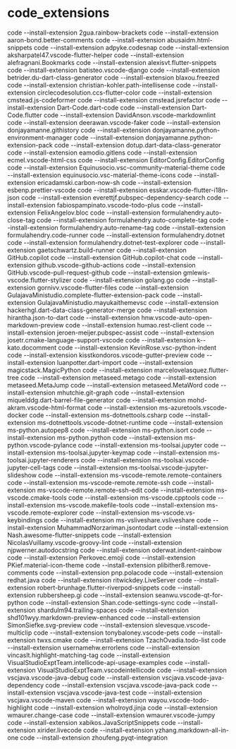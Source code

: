 # code_extensions

code --install-extension 2gua.rainbow-brackets
code --install-extension aaron-bond.better-comments
code --install-extension abusaidm.html-snippets
code --install-extension adpyke.codesnap
code --install-extension aksharpatel47.vscode-flutter-helper
code --install-extension alefragnani.Bookmarks
code --install-extension alexisvt.flutter-snippets
code --install-extension batisteo.vscode-django
code --install-extension betrider.du-dart-class-generator
code --install-extension blaxou.freezed
code --install-extension christian-kohler.path-intellisense
code --install-extension circlecodesolution.ccs-flutter-color
code --install-extension cmstead.js-codeformer
code --install-extension cmstead.jsrefactor
code --install-extension Dart-Code.dart-code
code --install-extension Dart-Code.flutter
code --install-extension DavidAnson.vscode-markdownlint
code --install-extension deerawan.vscode-faker
code --install-extension donjayamanne.githistory
code --install-extension donjayamanne.python-environment-manager
code --install-extension donjayamanne.python-extension-pack
code --install-extension dotup.dart-data-class-generator
code --install-extension eamodio.gitlens
code --install-extension ecmel.vscode-html-css
code --install-extension EditorConfig.EditorConfig
code --install-extension Equinusocio.vsc-community-material-theme
code --install-extension equinusocio.vsc-material-theme-icons
code --install-extension ericadamski.carbon-now-sh
code --install-extension esbenp.prettier-vscode
code --install-extension esskar.vscode-flutter-i18n-json
code --install-extension everettjf.pubspec-dependency-search
code --install-extension fabiospampinato.vscode-todo-plus
code --install-extension FelixAngelov.bloc
code --install-extension formulahendry.auto-close-tag
code --install-extension formulahendry.auto-complete-tag
code --install-extension formulahendry.auto-rename-tag
code --install-extension formulahendry.code-runner
code --install-extension formulahendry.dotnet
code --install-extension formulahendry.dotnet-test-explorer
code --install-extension gaetschwartz.build-runner
code --install-extension GitHub.copilot
code --install-extension GitHub.copilot-chat
code --install-extension github.vscode-github-actions
code --install-extension GitHub.vscode-pull-request-github
code --install-extension gmlewis-vscode.flutter-stylizer
code --install-extension golang.go
code --install-extension gornivv.vscode-flutter-files
code --install-extension GulajavaMinistudio.complete-flutter-extension-pack
code --install-extension GulajavaMinistudio.mayukaithemevsc
code --install-extension hackerhgl.dart-data-class-generator-merge
code --install-extension hirantha.json-to-dart
code --install-extension hnw.vscode-auto-open-markdown-preview
code --install-extension humao.rest-client
code --install-extension jeroen-meijer.pubspec-assist
code --install-extension josetr.cmake-language-support-vscode
code --install-extension k--kato.docomment
code --install-extension KevinRose.vsc-python-indent
code --install-extension kisstkondoros.vscode-gutter-preview
code --install-extension luanpotter.dart-import
code --install-extension magicstack.MagicPython
code --install-extension marcelovelasquez.flutter-tree
code --install-extension metaseed.metago
code --install-extension metaseed.MetaJump
code --install-extension metaseed.MetaWord
code --install-extension mhutchie.git-graph
code --install-extension miquelddg.dart-barrel-file-generator
code --install-extension mohd-akram.vscode-html-format
code --install-extension ms-azuretools.vscode-docker
code --install-extension ms-dotnettools.csharp
code --install-extension ms-dotnettools.vscode-dotnet-runtime
code --install-extension ms-python.autopep8
code --install-extension ms-python.isort
code --install-extension ms-python.python
code --install-extension ms-python.vscode-pylance
code --install-extension ms-toolsai.jupyter
code --install-extension ms-toolsai.jupyter-keymap
code --install-extension ms-toolsai.jupyter-renderers
code --install-extension ms-toolsai.vscode-jupyter-cell-tags
code --install-extension ms-toolsai.vscode-jupyter-slideshow
code --install-extension ms-vscode-remote.remote-containers
code --install-extension ms-vscode-remote.remote-ssh
code --install-extension ms-vscode-remote.remote-ssh-edit
code --install-extension ms-vscode.cmake-tools
code --install-extension ms-vscode.cpptools
code --install-extension ms-vscode.makefile-tools
code --install-extension ms-vscode.remote-explorer
code --install-extension ms-vscode.vs-keybindings
code --install-extension ms-vsliveshare.vsliveshare
code --install-extension MuhammadNorzariman.jsontodart
code --install-extension Nash.awesome-flutter-snippets
code --install-extension NicolasVuillamy.vscode-groovy-lint
code --install-extension njpwerner.autodocstring
code --install-extension oderwat.indent-rainbow
code --install-extension Perkovec.emoji
code --install-extension PKief.material-icon-theme
code --install-extension plibither8.remove-comments
code --install-extension pnp.polacode
code --install-extension redhat.java
code --install-extension ritwickdey.LiveServer
code --install-extension robert-brunhage.flutter-riverpod-snippets
code --install-extension rubbersheep.gi
code --install-extension seanwu.vscode-qt-for-python
code --install-extension Shan.code-settings-sync
code --install-extension shardulm94.trailing-spaces
code --install-extension shd101wyy.markdown-preview-enhanced
code --install-extension SimonSiefke.svg-preview
code --install-extension slevesque.vscode-multiclip
code --install-extension tonybaloney.vscode-pets
code --install-extension twxs.cmake
code --install-extension TzachOvadia.todo-list
code --install-extension usernamehw.errorlens
code --install-extension vincaslt.highlight-matching-tag
code --install-extension VisualStudioExptTeam.intellicode-api-usage-examples
code --install-extension VisualStudioExptTeam.vscodeintellicode
code --install-extension vscjava.vscode-java-debug
code --install-extension vscjava.vscode-java-dependency
code --install-extension vscjava.vscode-java-pack
code --install-extension vscjava.vscode-java-test
code --install-extension vscjava.vscode-maven
code --install-extension wayou.vscode-todo-highlight
code --install-extension wholroyd.jinja
code --install-extension wmaurer.change-case
code --install-extension wmaurer.vscode-jumpy
code --install-extension xabikos.JavaScriptSnippets
code --install-extension xirider.livecode
code --install-extension yzhang.markdown-all-in-one
code --install-extension zhoufeng.pyqt-integration
